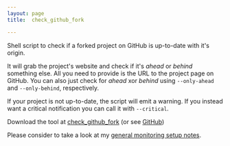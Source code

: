 ```yaml
---
layout: page
title:  check_github_fork

---
```


Shell script to check if a forked project on GitHub is up-to-date with it's origin.

It will grab the project's website and check if it's *ahead* or *behind* something else.
All you need to provide is the URL to the project page on GitHub.
You can also just check for *ahead* xor *behind* using `--only-ahead` and `--only-behind`, respectively.

If your project is not up-to-date, the script will emit a warning.
If you instead want a critical notification you can call it with `--critical`.


Download the tool at [check_github_fork](/assets/resources/stuff/monitoring/check_github_fork/check_github_fork) (or see [GitHub](https://github.com/binfalse/check_github_fork))

Please consider to take a look at my [general monitoring setup notes](/software/monitoring/plugin-setup-notes/).
